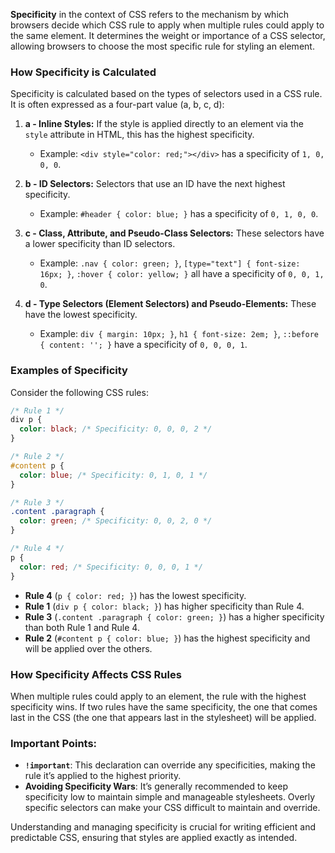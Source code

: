 **Specificity** in the context of CSS refers to the mechanism by which browsers decide which CSS rule to apply when multiple rules could apply to the same element. It determines the weight or importance of a CSS selector, allowing browsers to choose the most specific rule for styling an element.

### How Specificity is Calculated
Specificity is calculated based on the types of selectors used in a CSS rule. It is often expressed as a four-part value (a, b, c, d):

1. **a - Inline Styles:** If the style is applied directly to an element via the `style` attribute in HTML, this has the highest specificity.
   - Example: `<div style="color: red;"></div>` has a specificity of `1, 0, 0, 0`.

2. **b - ID Selectors:** Selectors that use an ID have the next highest specificity.
   - Example: `#header { color: blue; }` has a specificity of `0, 1, 0, 0`.

3. **c - Class, Attribute, and Pseudo-Class Selectors:** These selectors have a lower specificity than ID selectors.
   - Example: `.nav { color: green; }`, `[type="text"] { font-size: 16px; }`, `:hover { color: yellow; }` all have a specificity of `0, 0, 1, 0`.

4. **d - Type Selectors (Element Selectors) and Pseudo-Elements:** These have the lowest specificity.
   - Example: `div { margin: 10px; }`, `h1 { font-size: 2em; }`, `::before { content: ''; }` have a specificity of `0, 0, 0, 1`.

### Examples of Specificity
Consider the following CSS rules:

```css
/* Rule 1 */
div p {
  color: black; /* Specificity: 0, 0, 0, 2 */
}

/* Rule 2 */
#content p {
  color: blue; /* Specificity: 0, 1, 0, 1 */
}

/* Rule 3 */
.content .paragraph {
  color: green; /* Specificity: 0, 0, 2, 0 */
}

/* Rule 4 */
p {
  color: red; /* Specificity: 0, 0, 0, 1 */
}
```

- **Rule 4** (`p { color: red; }`) has the lowest specificity.
- **Rule 1** (`div p { color: black; }`) has higher specificity than Rule 4.
- **Rule 3** (`.content .paragraph { color: green; }`) has a higher specificity than both Rule 1 and Rule 4.
- **Rule 2** (`#content p { color: blue; }`) has the highest specificity and will be applied over the others.

### How Specificity Affects CSS Rules
When multiple rules could apply to an element, the rule with the highest specificity wins. If two rules have the same specificity, the one that comes last in the CSS (the one that appears last in the stylesheet) will be applied.

### Important Points:
- **`!important`**: This declaration can override any specificities, making the rule it’s applied to the highest priority.
- **Avoiding Specificity Wars**: It’s generally recommended to keep specificity low to maintain simple and manageable stylesheets. Overly specific selectors can make your CSS difficult to maintain and override.

Understanding and managing specificity is crucial for writing efficient and predictable CSS, ensuring that styles are applied exactly as intended.
